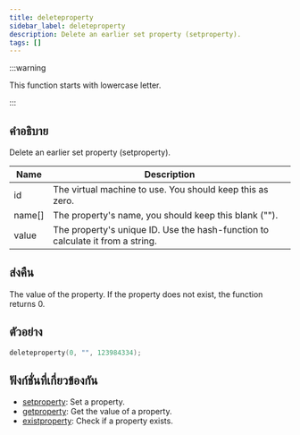 ```yaml
---
title: deleteproperty
sidebar_label: deleteproperty
description: Delete an earlier set property (setproperty).
tags: []
---
```


:::warning

This function starts with lowercase letter.

:::

## คำอธิบาย

Delete an earlier set property (setproperty).

| Name   | Description                                                                    |
| ------ | ------------------------------------------------------------------------------ |
| id     | The virtual machine to use. You should keep this as zero.                      |
| name[] | The property's name, you should keep this blank ("").                          |
| value  | The property's unique ID. Use the hash-function to calculate it from a string. |

## ส่งคืน

The value of the property. If the property does not exist, the function returns 0.

## ตัวอย่าง

```c
deleteproperty(0, "", 123984334);
```

## ฟังก์ชั่นที่เกี่ยวข้องกัน

- [setproperty](setproperty): Set a property.
- [getproperty](getproperty): Get the value of a property.
- [existproperty](existproperty): Check if a property exists.
